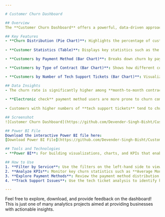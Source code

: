 ```yaml
---

# Customer Churn Dashboard

## Overview
The **Customer Churn Dashboard** offers a powerful, data-driven approach to understanding customer churn dynamics. Built to provide a comprehensive analysis of churn, this dashboard visualizes critical metrics, helping businesses better understand the reasons behind customer departures. This dashboard empowers companies to take action, reduce churn rates, and improve customer retention strategies by identifying key patterns and correlations.

## Key Features
- **Churn Distribution (Pie Chart)**: Highlights the percentage of customers who have churned versus those who have stayed with the company. This quick snapshot gives users an immediate understanding of overall churn behavior.
  
- **Customer Statistics (Table)**: Displays key statistics such as the **Average Monthly Charges**, **Average Total Charges**, and **Average Tenure** for both churned and retained customers. This helps businesses recognize the financial differences between the two customer segments.

- **Customers by Payment Method (Bar Chart)**: Breaks down churn by payment methods such as **Electronic Check**, **Mailed Check**, **Bank Transfer (Automatic)**, and **Credit Card (Automatic)**. This visual allows businesses to identify which payment methods may be correlated with higher churn rates, enabling focused customer retention strategies.

- **Customers by Type of Contract (Bar Chart)**: Shows how different contract types (Month-to-Month, One Year, Two Year) affect customer churn. It gives insights into the relationship between contract length and customer loyalty, allowing companies to adjust contract offerings to reduce churn.

- **Customers by Number of Tech Support Tickets (Bar Chart)**: Visualizes the churn rate based on the number of tech support tickets opened by customers. This chart reveals how customer experience with tech support impacts their likelihood of churning, providing opportunities for improvement in support services.

## Data Insights
- The churn rate is significantly higher among **month-to-month contract** customers, suggesting the need for businesses to incentivize longer-term contracts.
  
- **Electronic check** payment method users are more prone to churn compared to other payment methods, pointing to potential customer experience issues or dissatisfaction among these users.
  
- Customers with higher numbers of **tech support tickets** tend to churn more, indicating that improving customer support could play a major role in reducing churn.

## Screenshot
![Customer Churn Dashboard](https://github.com/Devender-Singh-Bisht/Customer-Churn-Dashboard/blob/main/Churn%20dash.png)

## Power BI File
Download the interactive Power BI file here:
[Download Power BI File](https://github.com/Devender-Singh-Bisht/Customer-Churn-Dashboard/blob/main/Customer%20Churn%20Dashboard.pbix)

## Tools and Technologies
- **Power BI**: For building visualizations, charts, and KPIs that enable better understanding of customer churn.

## How to Use
1. **Filter by Service**: Use the filters on the left-hand side to view churn behavior based on service usage such as **Phone Service**, **Internet Service**, **Device Protection**, and more.
2. **Analyze KPIs**: Monitor key churn statistics such as **Average Monthly Charges**, **Total Charges**, and **Tenure** to identify financial patterns in churned customers.
3. **Explore Payment Methods**: Review the payment method distribution to investigate if any specific payment method is leading to higher churn.
4. **Track Support Issues**: Use the tech ticket analysis to identify how support-related issues affect churn, and take corrective actions.

---
```


Feel free to explore, download, and provide feedback on the dashboard! This is just one of many analytics projects aimed at providing businesses with actionable insights.

